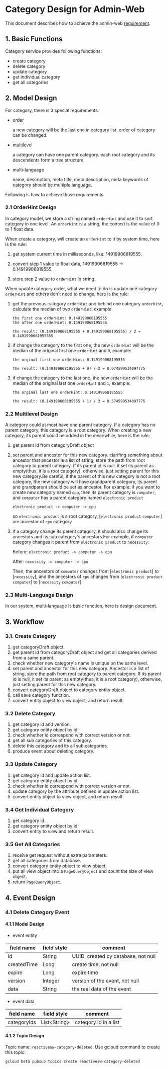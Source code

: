 # Category Design for Admin-Web

This document describes how to achieve the admin-web [requirement](./admin-requirement.md).

## 1. Basic Functions

Category service provides following functions:

+ create category
+ delete category
+ update category
+ get individual category
+ get all categories

## 2. Model Design

For category, there is 3 special requirements:

* order

  a new category will be the last one in category list. order of category can be changed.

* multilevel

    a category can have one parent category. each root category and its descendents form a tree structure.

* multi-language

    name, description, meta title, meta description, meta keywords of category should be multiple language.

Following is how to achieve those requirements.

### 2.1 OrderHint Design

In category model, we store a string named `orderHint` and use it to sort
category in one level. An `orderHint` is a string, the context is the value of 0
to 1 float data.

When create a category, will create an `orderHint` to it by system time, here is
the rule:

1. get system current time in milliseconds, like: 14919906819555.

2. convert step 1 value to float data, 14919906819555 -> 0.14919906819555.

3. store step 2 value to `orderHint` in string.

When update category order, what we need to do is update one category
`orderHint` and others don't need to change, here is the rule:

1. get the previous category `orderHint` and behind one category `orderHint`, calculate the median of two `orderHint`, example:

   ```
   the first one orderHint: 0.149199068195555
   the after one orderHint: 0.149199068195556

   the result: (0.149199068195555 + 0.149199068195556) / 2 = 0.1491990681955555
   ```
2. if change the category to the first one, the new `orderHint` will be the median of the original first one `orderHint` and `0`, example:

    ```
    the orginal first one orderHint: 0.149199068195555

    the result: (0.149199068195555 + 0) / 2 = 0.074599534097775
    ```

3. if change the category to the last one, the new `orderHint` will be the median of the original last one `orderHint` and `1`, example:

    ```
    the orginal last one orderHint: 0.149199068195555

    the result: (0.149199068195555 + 1) / 2 = 0.574599534097775
    ```

### 2.2 Multilevel Design

A category could at most have one parent category. If a category has no parent
category, this category is a root category. When creating a new category, its
parent could be added in the meanwhile, here is the rule:

1. get parent id from categoryDraft object 
   
2. set parent and ancestor for this new category. clarifing something about
   ancestor that ancestor is a list of string, store the path from root category
   to parent category. If its parent id is null, it set its parent as
   empty(thus, it is a root category), otherwise, just setting parent for this
   new category.Be careful, if the parent of this new category is not a root
   category, the new category will have grandparent category, its parent and
   grandparent should be set as ancestor. For example: if you want to create new
   category named `cpu`, then its parent category is `computer`, and `computer`
   has a parent category named `electronic product`

	``` electronic product -> computer -> cpu ```
	
	so `electronic product` is a root category, [`electronic product`
    `computer`] are ancestor of `cpu` category
	
3. if a category change its parent category, it should also change its ancestors
   and its sub category's ancestors.For example, if `computer` category changes
   it parent from `electronic product` to `necessity`:

   Before: ``` electronic product -> computer -> cpu ```
   
   After: ``` necessity -> computer -> cpu ```

   Then, the ancestors of `computer` changes from [`electronic product`] to
   [`necessity`], and the ancestors of `cpu` changes from [`electronic product`
   `computer`] to [`necessity` `computer`]


### 2.3 Multi-Language Design

In our system, multi-language is basic function, here is
design
[document](https://github.com/reactivesw/ecommerce-cloud/blob/master/docs/multilanguange-design.md).

## 3. Workflow

### 3.1. Create Category

1. get categoryDraft object.
2. get parent id from categoryDraft object and get all categories derived from a
   same parent.
3. check whether new category's name is unique on the same level.
4. set parent and ancestor for this new category. Ancestor is a list of string,
   store the path from root category to parent category. If its parent id is
   null, it set its parent as empty(thus, it is a root category), otherwise,
   just setting parent for this new category.
5. convert categoryDraft object to category entity object.
6. call save category function.
7. convert entity object to view object, and return result.

### 3.2 Delete Category

1. get category id and version.
2. get category entity object by id.
3. check whether id correspond with correct version or not.
4. get all sub categories of this category.
5. delete this category and its all sub categories.
6. produce event about deleting category.

### 3.3 Update Category

1. get category id and update action list. 
2. get category entity object by id.
3. check whether id correspond with correct version or not.
4. update category by the attribute defined in update action list.
5. convert entity object to view object, and return result.

### 3.4 Get Individual Category

1. get category id.
2. get category entity object by id.
3. convert entity to view and return result.

### 3.5 Get All Categories

1. receive get request without extra parameters.
2. get all categories from database.
3. convert category entity object to view object.
4. put all view object into a `PageQueryObject` and count the size of view object.
5. return `PageQueryObject`.

## 4. Event Design

### 4.1 Delete Category Event

#### 4.1.1 Model Design

* event entity

| field name | field style | comment |
|--|--|--|
| id | String | UUID, created by database, not null |
| createdTime | Long | create time, not null |
| expire | Long | expire time |
| version | Integer | version of the event, not null |
| data | String | the real data of the event |

* event data

| field name | field style | comment |
|--|--|--|
| categoryIds | List\<String\> | category id in a list |

#### 4.1.2 Topic Design

Topic name: `reactivesw-category-deleted`.
Use gcloud command to create this topic:

```shell
gcloud beta pubsub topics create reactivesw-category-deleted
```